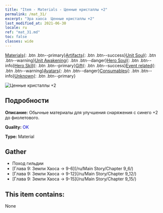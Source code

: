```yaml
---
title: "Item - Materials - Ценные кристаллы +2"
permalink: /mat_31/
excerpt: "Эра хаоса  Ценные кристаллы +2"
last_modified_at: 2021-06-30
locale: ru
ref: "mat_31.md"
toc: false
classes: wide
---
```

 [Materials](/ItemsRU/){: .btn .btn--primary}[Artifacts](/ItemsRU/Artifacts/){: .btn .btn--success}[Unit Soul](/ItemsRU/UnitSoul/){: .btn .btn--warning}[Unit Awakening](/ItemsRU/UnitAwakening/){: .btn .btn--danger}[Hero Soul](/ItemsRU/HeroSoul/){: .btn .btn--info}[Hero Skill](/ItemsRU/HeroSkill/){: .btn .btn--primary}[Gift](/ItemsRU/Gift/){: .btn .btn--success}[Event related](/ItemsRU/Events/){: .btn .btn--warning}[Avatars](/ItemsRU/Avatars/){: .btn .btn--danger}[Consumables](/ItemsRU/Consumables/){: .btn .btn--info}[Unknown](/ItemsRU/Unknown/){: .btn .btn--primary}

 ![Ценные кристаллы +2](/images/t/i_cailiao_shuijing1.png)

## Подробности
 **Описание:** Обычные материалы для улучшения снаряжения c синего +2 до фиолетового.

 **Quality:** <span style="color: #0000CD">OK</span>

 **Type:** Material

## Gather

*    Поход гильдии 
*    [Глава 9: Земли Хаоса -> 9-6](/ru/Main Story/Chapter 9_6/) 
*    [Глава 9: Земли Хаоса -> 9-12](/ru/Main Story/Chapter 9_12/) 
*    [Глава 9: Земли Хаоса -> 9-15](/ru/Main Story/Chapter 9_15/) 

## This item contains:

  None

